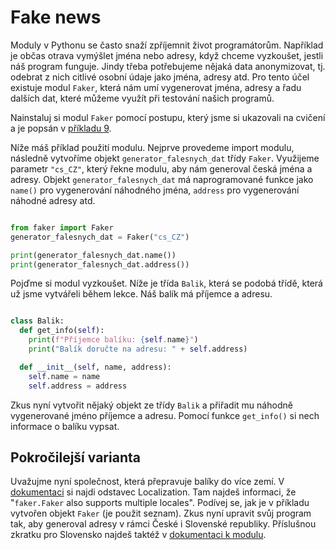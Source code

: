 # Fake news

Moduly v Pythonu se často snaží zpříjemnit život programátorům. Například je občas otrava vymýšlet jména nebo adresy, když chceme vyzkoušet, jestli náš program funguje. Jindy třeba potřebujeme nějaká data anonymizovat, tj. odebrat z nich citlivé osobní údaje jako jména, adresy atd. Pro tento účel existuje modul `Faker`, která nám umí vygenerovat jména, adresy a řadu dalších dat, které můžeme využít při testování našich programů.

Nainstaluj si modul `Faker` pomocí postupu, který jsme si ukazovali na cvičení a je popsán v [příkladu 9](priklad09.md).

Níže máš příklad použití modulu. Nejprve provedeme import modulu, následně vytvoříme objekt `generator_falesnych_dat` třídy `Faker`. Využijeme parametr `"cs_CZ"`, který řekne modulu, aby nám generoval česká jména a adresy. Objekt `generator_falesnych_dat` má naprogramované funkce jako `name()` pro vygenerování náhodného jména, `address` pro vygenerování náhodné adresy atd.

```python

from faker import Faker
generator_falesnych_dat = Faker("cs_CZ")

print(generator_falesnych_dat.name())
print(generator_falesnych_dat.address())

```

Pojďme si modul vyzkoušet. Níže je třída `Balik`, která se podobá třídě, která už jsme vytvářeli během lekce. Náš balík má příjemce a adresu.

```python

class Balik:
  def get_info(self):
    print(f"Příjemce balíku: {self.name}")
    print("Balík doručte na adresu: " + self.address)

  def __init__(self, name, address):
    self.name = name
    self.address = address

```

Zkus nyní vytvořit nějaký objekt ze třídy `Balik` a přiřadit mu náhodně vygenerované jméno příjemce a adresu. Pomocí funkce `get_info()` si nech informace o balíku vypsat.

## Pokročilejší varianta

Uvažujme nyní společnost, která přepravuje balíky do více zemí. V [dokumentaci](https://faker.readthedocs.io/en/master/index.html) si najdi odstavec Localization. Tam najdeš informaci, že "`faker.Faker` also supports multiple locales". Podívej se, jak je v příkladu vytvořen objekt `Faker` (je použit seznam). Zkus nyní upravit svůj program tak, aby generoval adresy v rámci České i Slovenské republiky. Příslušnou zkratku pro Slovensko najdeš taktéž v [dokumentaci k modulu](https://faker.readthedocs.io/en/master/locales.html).
